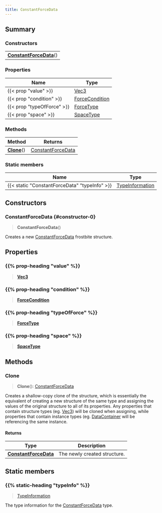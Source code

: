 ```yaml
---
title: ConstantForceData
---
```



## Summary
### Constructors
| |
| ----------- |
| **[ConstantForceData](#constructor-0)**() |

### Properties
| Name | Type |
| ---- | ---- |
| {{< prop "value" >}} | [Vec3](/vext/ref/shared/class/vec3) |
| {{< prop "condition" >}} | [ForceCondition](/vext/ref/fb/forcecondition) |
| {{< prop "typeOfForce" >}} | [ForceType](/vext/ref/fb/forcetype) |
| {{< prop "space" >}} | [SpaceType](/vext/ref/fb/spacetype) |

### Methods
| Method | Returns |
| ------ | ---- |
| **[Clone](#clone)**() | [ConstantForceData](/vext/ref/fb/constantforcedata) |

### Static members
| Name | Type |
| ---- | ---- |
| {{< static "ConstantForceData" "typeInfo" >}} | [TypeInformation](/vext/ref/shared/class/typeinformation) |

## Constructors
### ConstantForceData {#constructor-0}
> **ConstantForceData**()

Creates a new [ConstantForceData](/vext/ref/fb/constantforcedata) frostbite structure.

## Properties
### {{% prop-heading "value" %}}
> **[Vec3](/vext/ref/shared/class/vec3)**

### {{% prop-heading "condition" %}}
> **[ForceCondition](/vext/ref/fb/forcecondition)**

### {{% prop-heading "typeOfForce" %}}
> **[ForceType](/vext/ref/fb/forcetype)**

### {{% prop-heading "space" %}}
> **[SpaceType](/vext/ref/fb/spacetype)**

## Methods
### Clone
> **Clone**(): [ConstantForceData](/vext/ref/fb/constantforcedata)

Creates a shallow-copy clone of the structure, which is essentially the equivalent of creating a new structure of the same type and assigning the values of the original structure to all of its properties. Any properties that contain structure types (eg. [Vec3](/vext/ref/shared/class/vec3)) will be cloned when assigning, while properties that contain instance types (eg. [DataContainer](/vext/ref/shared/class/datacontainer) will be referencing the same instance.

#### Returns
| Type | Description |
| ---- | ----------- |
| **[ConstantForceData](/vext/ref/fb/constantforcedata)** | The newly created structure. |

## Static members
### {{% static-heading "typeInfo" %}}
> [TypeInformation](/vext/ref/shared/class/typeinformation)

The type information for the [ConstantForceData](/vext/ref/fb/constantforcedata) type.

